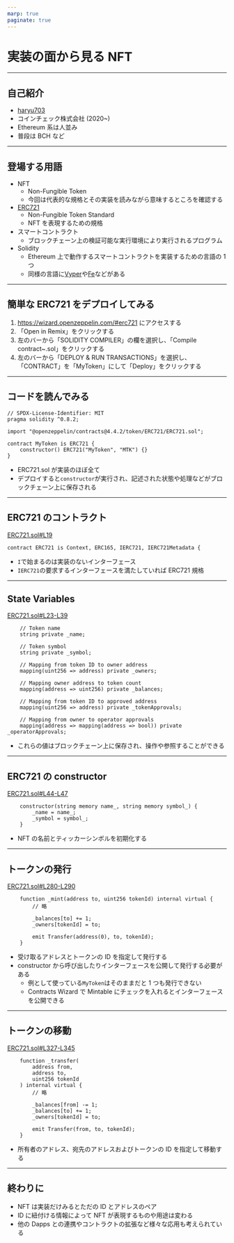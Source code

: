 ```yaml
---
marp: true
paginate: true
---
```


# 実装の面から見る NFT

---

## 自己紹介

- [haryu703](https://twitter.com/haryu703)
- コインチェック株式会社 (2020~)
- Ethereum 系は人並み
- 普段は BCH など

---

## 登場する用語

- NFT
  - Non-Fungible Token
  - 今回は代表的な規格とその実装を読みながら意味するところを確認する
- [ERC721](https://eips.ethereum.org/EIPS/eip-721)
  - Non-Fungible Token Standard
  - NFT を表現するための規格
- スマートコントラクト
  - ブロックチェーン上の検証可能な実行環境により実行されるプログラム
- Solidity
  - Ethereum 上で動作するスマートコントラクトを実装するための言語の 1 つ
  - 同様の言語に[Vyper](https://vyper.readthedocs.io/en/stable/)や[Fe](https://fe-lang.org/)などがある

---

## 簡単な ERC721 をデプロイしてみる

1. https://wizard.openzeppelin.com/#erc721 にアクセスする
1. 「Open in Remix」をクリックする
1. 左のバーから「SOLIDITY COMPILER」の欄を選択し、「Compile contract~.sol」をクリックする
1. 左のバーから「DEPLOY & RUN TRANSACTIONS」を選択し、「CONTRACT」を「MyToken」にして「Deploy」をクリックする

---

## コードを読んでみる

```
// SPDX-License-Identifier: MIT
pragma solidity ^0.8.2;

import "@openzeppelin/contracts@4.4.2/token/ERC721/ERC721.sol";

contract MyToken is ERC721 {
    constructor() ERC721("MyToken", "MTK") {}
}
```

- ERC721.sol が実装のほぼ全て
- デプロイすると`constructor`が実行され、記述された状態や処理などがブロックチェーン上に保存される

---

## ERC721 のコントラクト

[ERC721.sol#L19](https://github.com/OpenZeppelin/openzeppelin-contracts/blob/v4.4.2/contracts/token/ERC721/ERC721.sol#L19)

```
contract ERC721 is Context, ERC165, IERC721, IERC721Metadata {
```

- `I`で始まるのは実装のないインターフェース
- `IERC721`の要求するインターフェースを満たしていれば ERC721 規格

---

## State Variables

[ERC721.sol#L23-L39](https://github.com/OpenZeppelin/openzeppelin-contracts/blob/v4.4.2/contracts/token/ERC721/ERC721.sol#L23-L39)

```
    // Token name
    string private _name;

    // Token symbol
    string private _symbol;

    // Mapping from token ID to owner address
    mapping(uint256 => address) private _owners;

    // Mapping owner address to token count
    mapping(address => uint256) private _balances;

    // Mapping from token ID to approved address
    mapping(uint256 => address) private _tokenApprovals;

    // Mapping from owner to operator approvals
    mapping(address => mapping(address => bool)) private _operatorApprovals;
```

- これらの値はブロックチェーン上に保存され、操作や参照することができる

---

## ERC721 の constructor

[ERC721.sol#L44-L47](https://github.com/OpenZeppelin/openzeppelin-contracts/blob/v4.4.2/contracts/token/ERC721/ERC721.sol#L44-L47)

```
    constructor(string memory name_, string memory symbol_) {
        _name = name_;
        _symbol = symbol_;
    }
```

- NFT の名前とティッカーシンボルを初期化する

---

## トークンの発行

[ERC721.sol#L280-L290](https://github.com/OpenZeppelin/openzeppelin-contracts/blob/v4.4.2/contracts/token/ERC721/ERC721.sol#L280-L290)

```
    function _mint(address to, uint256 tokenId) internal virtual {
        // 略

        _balances[to] += 1;
        _owners[tokenId] = to;

        emit Transfer(address(0), to, tokenId);
    }
```

- 受け取るアドレスとトークンの ID を指定して発行する
- constructor から呼び出したりインターフェースを公開して発行する必要がある
  - 例として使っている`MyToken`はそのままだと 1 つも発行できない
  - Contracts Wizard で Mintable にチェックを入れるとインターフェースを公開できる

---

## トークンの移動

[ERC721.sol#L327-L345](https://github.com/OpenZeppelin/openzeppelin-contracts/blob/v4.4.2/contracts/token/ERC721/ERC721.sol#L327-L345)

```
    function _transfer(
        address from,
        address to,
        uint256 tokenId
    ) internal virtual {
        // 略

        _balances[from] -= 1;
        _balances[to] += 1;
        _owners[tokenId] = to;

        emit Transfer(from, to, tokenId);
    }
```

- 所有者のアドレス、宛先のアドレスおよびトークンの ID を指定して移動する

---

## 終わりに

- NFT は実装だけみるとただの ID とアドレスのペア
- ID に紐付ける情報によって NFT が表現するものや用途は変わる
- 他の Dapps との連携やコントラクトの拡張など様々な応用も考えられている
